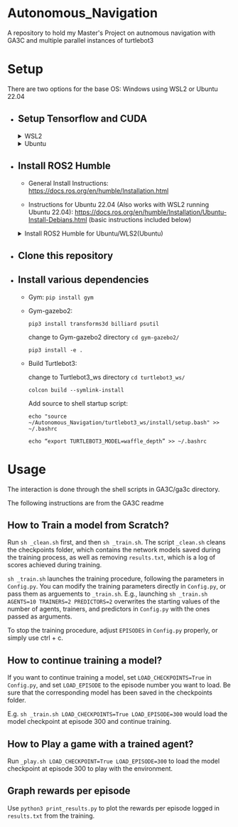 # Autonomous_Navigation
A repository to hold my Master's Project on autnomous navigation with GA3C and multiple parallel instances of turtlebot3

# Setup

There are two options for the base OS: Windows using WSL2 or Ubuntu 22.04

* ## Setup Tensorflow and CUDA ##

  <details>
  <summary>WSL2</summary>
      <br>
      
  * Setup WSL2: https://learn.microsoft.com/en-us/windows/wsl/install (basic instructions included below)
  
    `wsl --install `
  
  * Setup CUDA for WSL2: https://docs.nvidia.com/cuda/wsl-user-guide/index.html (basic instructions included below)
  
      *Get GPU driver for Windows: https://www.nvidia.com/download/index.aspx
  
      *Get WSL-Ubuntu CUDA toolkit: [WSL_CUDA_TOOLKIT](https://developer.nvidia.com/cuda-downloads?target_os=Linux&target_arch=x86_64&Distribution=WSL-Ubuntu&target_version=2.0&target_type=deb_local) (basic instructions below)
    
        wget https://developer.download.nvidia.com/compute/cuda/repos/wsl-ubuntu/x86_64/cuda-wsl-ubuntu.pin
    
        sudo mv cuda-wsl-ubuntu.pin /etc/apt/preferences.d/cuda-repository-pin-600
    
        wget https://developer.download.nvidia.com/compute/cuda/12.3.1/local_installers/cuda-repo-wsl-ubuntu-12-3-local_12.3.1-1_amd64.deb
    
        sudo dpkg -i cuda-repo-wsl-ubuntu-12-3-local_12.3.1-1_amd64.deb
    
        sudo cp /var/cuda-repo-wsl-ubuntu-12-3-local/cuda-*-keyring.gpg /usr/share/keyrings/
    
        sudo apt-get update
    
        sudo apt-get -y install cuda-toolkit-12-3
    
  * Setup Tensorflow 2.14.0: https://www.tensorflow.org/install/pip#windows-wsl2 (basic instructions included below)
 
      Check for that nvidia drivers are working: `nvidia-smi`
    
      `pip install --upgrade pip`
    
      `pip install tensorflow[and-cuda]`
  
      Verify the install with: `python3 -c "import tensorflow as tf; print(tf.config.list_physical_devices('GPU'))"`
  
    </details>

    <details>
      <summary>Ubuntu</summary>
      <br>
 
      * Get GPU drivers for Ubuntu
      * Setup Tensorflow 2.14.0: https://www.tensorflow.org/install/pip#linux (basic instructions included below)
 
        Check that nvidia drivers are working: `nvidia-smi`
 
        `pip install --upgrade pip`
 
        `pip install tensorflow[and-cuda]`
 
        Verify the install with: `python3 -c "import tensorflow as tf; print(tf.config.list_physical_devices('GPU'))"`

        If there are issues with initializing inference during training. Install the cuda toolkit: `sudo apt install nvidia-cuda-toolkit`
      
    </details>
    
  * ## Install ROS2 Humble ##
  
    * General Install Instructions: https://docs.ros.org/en/humble/Installation.html
    
    * Instructions for Ubuntu 22.04 (Also works with WSL2 running Ubuntu 22.04): https://docs.ros.org/en/humble/Installation/Ubuntu-Install-Debians.html (basic instructions included below)
    
    <details>
      <summary>Install ROS2 Humble for Ubuntu/WLS2(Ubuntu)</summary>
      <br>
  
      ```
      locale  # check for UTF-8
  
      sudo apt update && sudo apt install locales
      sudo locale-gen en_US en_US.UTF-8
      sudo update-locale LC_ALL=en_US.UTF-8 LANG=en_US.UTF-8
      export LANG=en_US.UTF-8
      
      locale  # verify settings
      
      sudo apt install software-properties-common
      sudo add-apt-repository universe
      sudo apt update && sudo apt install curl -y
      sudo curl -sSL https://raw.githubusercontent.com/ros/rosdistro/master/ros.key -o /usr/share/keyrings/ros-archive-keyring.gpg
      echo "deb [arch=$(dpkg --print-architecture) signed-by=/usr/share/keyrings/ros-archive-keyring.gpg] http://packages.ros.org/ros2/ubuntu $(. /etc/os-release && echo $UBUNTU_CODENAME) main" | sudo tee /etc/apt/sources.list.d/ros2.list > /dev/null
      sudo apt update
      sudo apt upgrade
      sudo apt install ros-humble-desktop
      sudo apt install ros-dev-tools
      source /opt/ros/humble/setup.bash # Replace ".bash" with your shell if you're not using bash. Possible values are: setup.bash, setup.sh, setup.zsh
      
      #Add source to shell startup script: 
      echo "source /opt/ros/humble/setup.bash" >> ~/.bashrc
      #Install Gazebo: 
      sudo apt install ros-humble-gazebo-*
      ```
  
    </details>

  * ## Clone this repository ##
  * ## Install various dependencies ##
      * Gym:
            `pip install gym`
      * Gym-gazebo2:
  
        `pip3 install transforms3d billiard psutil`
   
        change to Gym-gazebo2 directory `cd gym-gazebo2/`
   
        `pip3 install -e .`
      * Build Turtlebot3:
        
        change to Turtlebot3_ws directory `cd turtlebot3_ws/`
        
        `colcon build --symlink-install`
        
        Add source to shell startup script:
        
        `echo "source ~/Autonomous_Navigation/turtlebot3_ws/install/setup.bash" >> ~/.bashrc`
        
        `echo “export TURTLEBOT3_MODEL=waffle_depth” >> ~/.bashrc`

# Usage

The interaction is done through the shell scripts in GA3C/ga3c directory.

The following instructions are from the GA3C readme

## How to Train a model from Scratch? ##

Run `sh _clean.sh` first, and then `sh _train.sh`. The script `_clean.sh` cleans the checkpoints folder, which contains the network models saved during the training process, as well as removing `results.txt`, which is a log of scores achieved during training.

`sh _train.sh` launches the training procedure, following the parameters in `Config.py`. You can modify the training parameters directly in `Config.py`, or pass them as arguements to `_train.sh`. E.g., launching `sh _train.sh AGENTS=10 TRAINERS=2 PREDICTORS=2` overwrites the starting values of the number of agents, trainers, and predictors in `Config.py` with the ones passed as arguments.

To stop the training procedure, adjust `EPISODES` in `Config.py` properly, or simply use ctrl + c.

## How to continue training a model? ##

If you want to continue training a model, set `LOAD_CHECKPOINTS=True` in `Config.py`, and set `LOAD_EPISODE` to the episode number you want to load. Be sure that the corresponding model has been saved in the checkpoints folder.

E.g. `sh _train.sh LOAD_CHECKPOINTS=True LOAD_EPISODE=300` would load the model checkpoint at episode 300 and continue training.

## How to Play a game with a trained agent? ##

Run `_play.sh LOAD_CHECKPOINT=True LOAD_EPISODE=300` to load the model checkpoint at episode 300 to play with the environment.

## Graph rewards per episode ##

Use `python3 print_results.py` to plot the rewards per episode logged in `results.txt` from the training.
